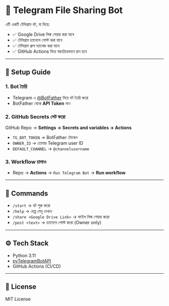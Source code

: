 # 📂 Telegram File Sharing Bot

এটি একটি টেলিগ্রাম বট, যা দিয়ে:
- ✅ Google Drive লিঙ্ক শেয়ার করা যাবে
- ✅ টেলিগ্রাম চ্যানেলে পোস্ট করা যাবে
- ✅ টেলিগ্রাম গ্রুপ ম্যানেজ করা যাবে
- ✅ GitHub Actions দিয়ে স্বয়ংক্রিয়ভাবে রান হবে

---

## 🚀 Setup Guide

### 1. Bot তৈরি
- Telegram এ [@BotFather](https://t.me/BotFather) দিয়ে বট তৈরি করো
- BotFather থেকে **API Token** নাও

### 2. GitHub Secrets সেট করো
GitHub Repo → **Settings → Secrets and variables → Actions**
- `TG_BOT_TOKEN` → BotFather টোকেন
- `OWNER_ID` → তোমার Telegram user ID
- `DEFAULT_CHANNEL` → `@channelusername`

### 3. Workflow চালাও
- Repo → **Actions** → `Run Telegram Bot` → **Run workflow**

---

## 📌 Commands

- `/start` → বট শুরু করো  
- `/help` → হেল্প মেনু দেখাও  
- `/share <Google Drive Link>` → ফাইল লিঙ্ক শেয়ার করো  
- `/post <text>` → চ্যানেলে পোস্ট করো (Owner only)  

---

## ⚙️ Tech Stack
- Python 3.11
- [pyTelegramBotAPI](https://pypi.org/project/pyTelegramBotAPI/)
- GitHub Actions (CI/CD)

---

## 📜 License
MIT License
